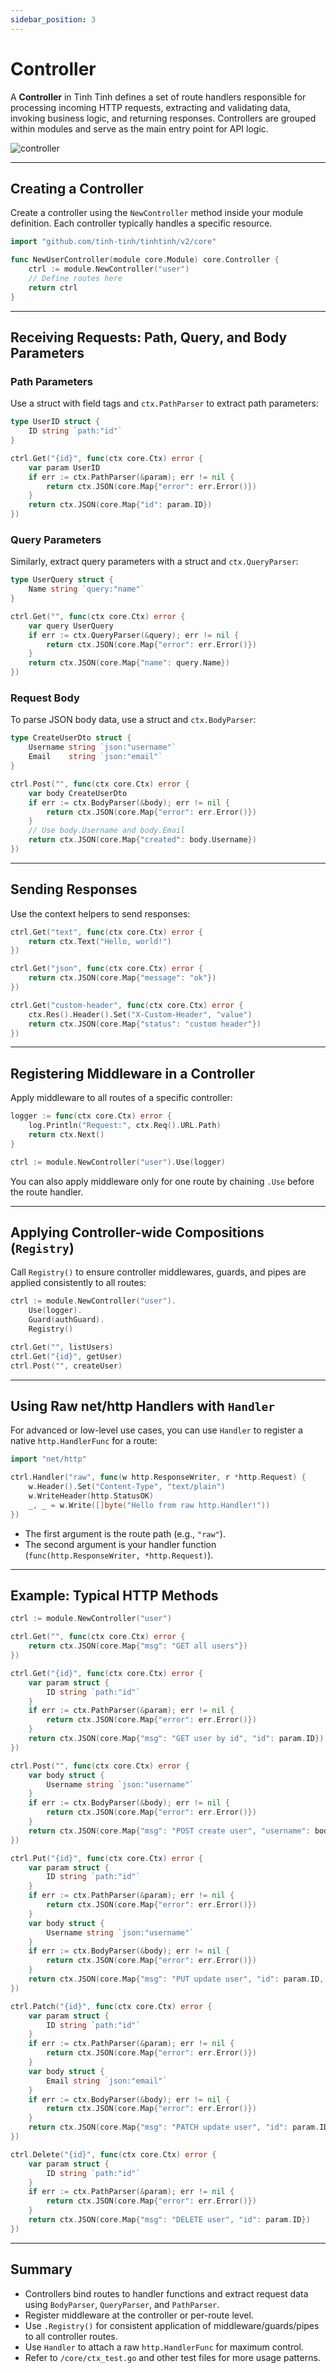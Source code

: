 ```yaml
---
sidebar_position: 3
---
```


# Controller

A **Controller** in Tinh Tinh defines a set of route handlers responsible for processing incoming HTTP requests, extracting and validating data, invoking business logic, and returning responses. Controllers are grouped within modules and serve as the main entry point for API logic.

![controller](./img/controller.png)

---

## Creating a Controller

Create a controller using the `NewController` method inside your module definition. Each controller typically handles a specific resource.

```go
import "github.com/tinh-tinh/tinhtinh/v2/core"

func NewUserController(module core.Module) core.Controller {
    ctrl := module.NewController("user")
    // Define routes here
    return ctrl
}
```

---

## Receiving Requests: Path, Query, and Body Parameters

### Path Parameters

Use a struct with field tags and `ctx.PathParser` to extract path parameters:

```go
type UserID struct {
    ID string `path:"id"`
}

ctrl.Get("{id}", func(ctx core.Ctx) error {
    var param UserID
    if err := ctx.PathParser(&param); err != nil {
        return ctx.JSON(core.Map{"error": err.Error()})
    }
    return ctx.JSON(core.Map{"id": param.ID})
})
```

### Query Parameters

Similarly, extract query parameters with a struct and `ctx.QueryParser`:

```go
type UserQuery struct {
    Name string `query:"name"`
}

ctrl.Get("", func(ctx core.Ctx) error {
    var query UserQuery
    if err := ctx.QueryParser(&query); err != nil {
        return ctx.JSON(core.Map{"error": err.Error()})
    }
    return ctx.JSON(core.Map{"name": query.Name})
})
```

### Request Body

To parse JSON body data, use a struct and `ctx.BodyParser`:

```go
type CreateUserDto struct {
    Username string `json:"username"`
    Email    string `json:"email"`
}

ctrl.Post("", func(ctx core.Ctx) error {
    var body CreateUserDto
    if err := ctx.BodyParser(&body); err != nil {
        return ctx.JSON(core.Map{"error": err.Error()})
    }
    // Use body.Username and body.Email
    return ctx.JSON(core.Map{"created": body.Username})
})
```

---

## Sending Responses

Use the context helpers to send responses:

```go
ctrl.Get("text", func(ctx core.Ctx) error {
    return ctx.Text("Hello, world!")
})

ctrl.Get("json", func(ctx core.Ctx) error {
    return ctx.JSON(core.Map{"message": "ok"})
})

ctrl.Get("custom-header", func(ctx core.Ctx) error {
    ctx.Res().Header().Set("X-Custom-Header", "value")
    return ctx.JSON(core.Map{"status": "custom header"})
})
```

---

## Registering Middleware in a Controller

Apply middleware to all routes of a specific controller:

```go
logger := func(ctx core.Ctx) error {
    log.Println("Request:", ctx.Req().URL.Path)
    return ctx.Next()
}

ctrl := module.NewController("user").Use(logger)
```

You can also apply middleware only for one route by chaining `.Use` before the route handler.

---

## Applying Controller-wide Compositions (`Registry`)

Call `Registry()` to ensure controller middlewares, guards, and pipes are applied consistently to all routes:

```go
ctrl := module.NewController("user").
    Use(logger).
    Guard(authGuard).
    Registry()

ctrl.Get("", listUsers)
ctrl.Get("{id}", getUser)
ctrl.Post("", createUser)
```

---

## Using Raw net/http Handlers with `Handler`

For advanced or low-level use cases, you can use `Handler` to register a native `http.HandlerFunc` for a route:

```go
import "net/http"

ctrl.Handler("raw", func(w http.ResponseWriter, r *http.Request) {
    w.Header().Set("Content-Type", "text/plain")
    w.WriteHeader(http.StatusOK)
    _, _ = w.Write([]byte("Hello from raw http.Handler!"))
})
```

- The first argument is the route path (e.g., `"raw"`).
- The second argument is your handler function (`func(http.ResponseWriter, *http.Request)`).

---

## Example: Typical HTTP Methods

```go
ctrl := module.NewController("user")

ctrl.Get("", func(ctx core.Ctx) error {
    return ctx.JSON(core.Map{"msg": "GET all users"})
})

ctrl.Get("{id}", func(ctx core.Ctx) error {
    var param struct {
        ID string `path:"id"`
    }
    if err := ctx.PathParser(&param); err != nil {
        return ctx.JSON(core.Map{"error": err.Error()})
    }
    return ctx.JSON(core.Map{"msg": "GET user by id", "id": param.ID})
})

ctrl.Post("", func(ctx core.Ctx) error {
    var body struct {
        Username string `json:"username"`
    }
    if err := ctx.BodyParser(&body); err != nil {
        return ctx.JSON(core.Map{"error": err.Error()})
    }
    return ctx.JSON(core.Map{"msg": "POST create user", "username": body.Username})
})

ctrl.Put("{id}", func(ctx core.Ctx) error {
    var param struct {
        ID string `path:"id"`
    }
    if err := ctx.PathParser(&param); err != nil {
        return ctx.JSON(core.Map{"error": err.Error()})
    }
    var body struct {
        Username string `json:"username"`
    }
    if err := ctx.BodyParser(&body); err != nil {
        return ctx.JSON(core.Map{"error": err.Error()})
    }
    return ctx.JSON(core.Map{"msg": "PUT update user", "id": param.ID, "username": body.Username})
})

ctrl.Patch("{id}", func(ctx core.Ctx) error {
    var param struct {
        ID string `path:"id"`
    }
    if err := ctx.PathParser(&param); err != nil {
        return ctx.JSON(core.Map{"error": err.Error()})
    }
    var body struct {
        Email string `json:"email"`
    }
    if err := ctx.BodyParser(&body); err != nil {
        return ctx.JSON(core.Map{"error": err.Error()})
    }
    return ctx.JSON(core.Map{"msg": "PATCH update user", "id": param.ID, "email": body.Email})
})

ctrl.Delete("{id}", func(ctx core.Ctx) error {
    var param struct {
        ID string `path:"id"`
    }
    if err := ctx.PathParser(&param); err != nil {
        return ctx.JSON(core.Map{"error": err.Error()})
    }
    return ctx.JSON(core.Map{"msg": "DELETE user", "id": param.ID})
})
```

---

## Summary

- Controllers bind routes to handler functions and extract request data using `BodyParser`, `QueryParser`, and `PathParser`.
- Register middleware at the controller or per-route level.
- Use `.Registry()` for consistent application of middleware/guards/pipes to all controller routes.
- Use `Handler` to attach a raw `http.HandlerFunc` for maximum control.
- Refer to `/core/ctx_test.go` and other test files for more usage patterns.